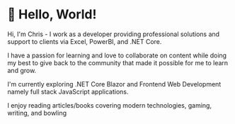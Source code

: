 # 👋 Hello, World!

Hi, I'm Chris - I work as a developer providing professional solutions and support to clients via Excel, PowerBI, and .NET Core.

I have a passion for learning and love to collaborate on content while doing my best to give back to the community that made it possible for me to learn and grow.

I'm currently exploring .NET Core Blazor and Frontend Web Development namely full stack JavaScript applications.

I enjoy reading articles/books covering modern technologies, gaming, writing, and bowling